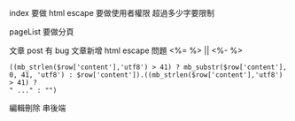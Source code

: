 index 要做 html escape
要做使用者權限
超過多少字要限制 

pageList 要做分頁



文章 post 有 bug
文章新增 html escape 問題 <%= %> || <%- %>

```
((mb_strlen($row['content'],'utf8') > 41) ? mb_substr($row['content'], 0, 41, 'utf8') : $row['content']).((mb_strlen($row['content'],'utf8') > 41) ? 
" ..." : "")
```


編輯刪除
串後端

